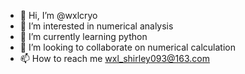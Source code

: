 - 👋 Hi, I’m @wxlcryo
- 👀 I’m interested in numerical analysis
- 🌱 I’m currently learning python
- 💞️ I’m looking to collaborate on numerical calculation
- 📫 How to reach me wxl_shirley093@163.com

<!---
wxlcryo/wxlcryo is a ✨ special ✨ repository because its `README.md` (this file) appears on your GitHub profile.
You can click the Preview link to take a look at your changes.
--->
